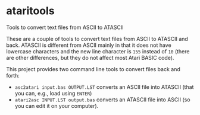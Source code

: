 # ataritools
Tools to convert text files from ASCII to ATASCII

These are a couple of tools to convert text files from ASCII to ATASCII and back. 
ATASCII is different from ASCII mainly in that it does not have lowercase characters
and the new line character is `155` instead of `10` (there are other differences, but
they do not affect most Atari BASIC code).

This project provides two command line tools to convert files back and forth:

- `asc2atari input.bas OUTPUT.LST` converts an ASCII file into ATASCII (that you can, e.g., load using `ENTER`)
- `atari2asc INPUT.LST output.bas` converts an ATASCII file into ASCII (so you can edit it on your computer).
